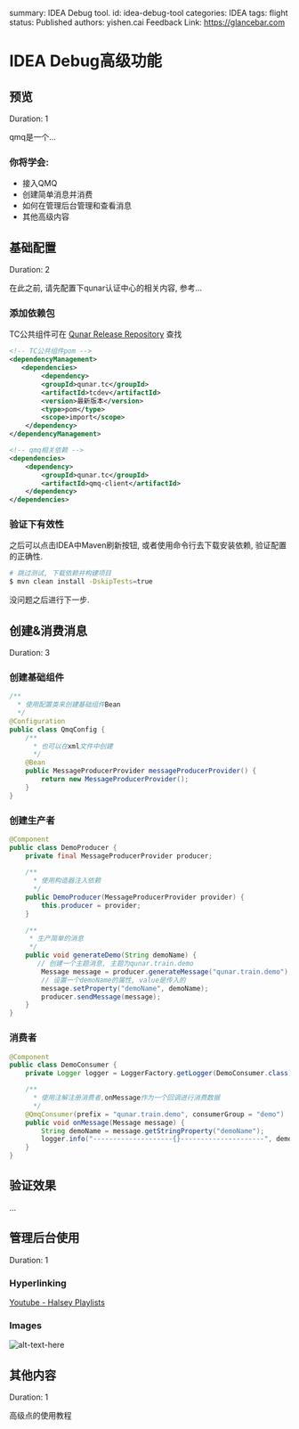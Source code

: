 summary: IDEA Debug tool.
id: idea-debug-tool
categories: IDEA
tags: flight
status: Published 
authors: yishen.cai
Feedback Link: https://glancebar.com

# IDEA Debug高级功能

<!-- ------------------------ -->



## 预览

Duration: 1

qmq是一个...

### 你将学会:

- 接入QMQ
- 创建简单消息并消费
- 如何在管理后台管理和查看消息
- 其他高级内容

<!-- ------------------------ -->





## 基础配置

Duration: 2

在此之前, 请先配置下qunar认证中心的相关内容, 参考...

### 添加依赖包

TC公共组件可在 [Qunar Release Repository](http://nexus.corp.qunar.com/nexus/#view-repositories;releases~browsestorage~qunar/tc/tcdev) 查找

~~~xml
<!-- TC公共组件pom -->
<dependencyManagement>
   <dependencies>
        <dependency>
        <groupId>qunar.tc</groupId>
        <artifactId>tcdev</artifactId>
        <version>最新版本</version>
        <type>pom</type>
        <scope>import</scope>
    </dependency>
</dependencyManagement>

<!-- qmq相关依赖 -->
<dependencies>
    <dependency>
        <groupId>qunar.tc</groupId>
        <artifactId>qmq-client</artifactId>
    </dependency>
</dependencies>
~~~

### 验证下有效性

之后可以点击IDEA中Maven刷新按钮, 或者使用命令行去下载安装依赖, 验证配置的正确性.

~~~bash
# 跳过测试, 下载依赖并构建项目
$ mvn clean install -DskipTests=true
~~~

没问题之后进行下一步.

<!-- ------------------------ -->





## 创建&消费消息

Duration: 3



### 创建基础组件

~~~java
/**
  * 使用配置类来创建基础组件Bean
  */
@Configuration
public class QmqConfig {
    /**
      * 也可以在xml文件中创建
      */
    @Bean
    public MessageProducerProvider messageProducerProvider() {
        return new MessageProducerProvider();
    }
}
~~~



### 创建生产者

~~~java
@Component
public class DemoProducer {
    private final MessageProducerProvider producer;
  
    /**
      * 使用构造器注入依赖
      */
    public DemoProducer(MessageProducerProvider provider) {
        this.producer = provider;
    }
  
    /**
     * 生产简单的消息
     */
    public void generateDemo(String demoName) {
       // 创建一个主题消息, 主题为qunar.train.demo
        Message message = producer.generateMessage("qunar.train.demo"); 
        // 设置一个demoName的属性, value是传入的
        message.setProperty("demoName", demoName);
        producer.sendMessage(message);
    }
}
~~~

### 消费者

~~~java
@Component
public class DemoConsumer {
    private Logger logger = LoggerFactory.getLogger(DemoConsumer.class);

    /**
      * 使用注解注册消费者,onMessage作为一个回调进行消费数据
      */
    @QmqConsumer(prefix = "qunar.train.demo", consumerGroup = "demo")
    public void onMessage(Message message) {
        String demoName = message.getStringProperty("demoName");
        logger.info("--------------------{}---------------------", demoName);
    }
}
~~~

## 验证效果

...

<!-- ------------------------ -->





## 管理后台使用

Duration: 1

### Hyperlinking

[Youtube - Halsey Playlists](https://www.youtube.com/user/iamhalsey/playlists)

### Images

![alt-text-here](/Users/ethan/VSCode/tools/site/codelabs/assets/puppy.jpg)

<!-- ------------------------ -->





## 其他内容

Duration: 1

高级点的使用教程